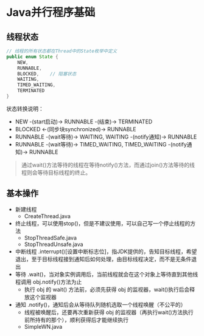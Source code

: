 # Java并行程序基础
## 线程状态
```java
// 线程的所有状态都在Thread中的State枚举中定义
public enum State {
    NEW,
    RUNNABLE,
    BLOCKED,    // 阻塞状态
    WAITING,
    TIMED_WAITING,
    TERMINATED
}
```
状态转换说明：
- NEW -(start启动)-> RUNNABLE -(结束)-> TERMINATED
- BLOCKED <-(同步块synchronized)-> RUNNABLE
- RUNNABLE -(wait等待)-> WAITING, WAITING -(notify通知)-> RUNNABLE
- RUNNABLE -(wait等待)-> TIMED_WAITING, TIMED_WAITING -(notify通知)-> RUNNABLE

> 通过wait()方法等待的线程在等待notify()方法，而通过join()方法等待的线程则会等待目标线程的终止。
## 基本操作
- 新建线程
  - CreateThread.java
- 终止线程，可以使用stop()，但是不建议使用，可以自己写一个停止线程的方法
  - StopThreadSafe.java
  - StopThreadUnsafe.java
- 中断线程 .interrupt()[设置中断标志位]，指JDK提供的，告知目标线程，希望退出，至于目标线程接到通知后如何处理，由目标线程决定，而不是无条件退出
- 等待 .wait()，当对象实例调用后，当前线程就会在这个对象上等待直到其他线程调用 obj.notify()方法为止
  - 执行 obj 的 wait() 方法前，必须先获得 obj 的监视器，wait()执行后会释放这个监视器
- 通知 .notify()，通知后会从等待队列随机选取一个线程唤醒（不公平的）
  - 线程被唤醒后，还要再次重新获得 obj 的监视器（再执行wait()方法执行前所持有的那个），顺利获得后才能继续执行
  - SimpleWN.java